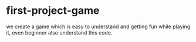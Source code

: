 # first-project-game
we create a game which is easy to understand and getting fun while playing it, even beginner also understand this code.
